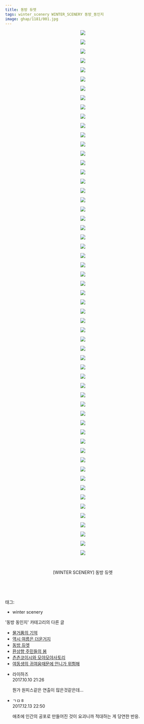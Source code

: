 ```yaml
---
title: 동방 듀엣
tags: winter_scenery WINTER_SCENERY 동방_동인지
image: ghap/1181/001.jpg
---
```

<div class="article">
<p style="text-align: center; clear: none; float: none;"><img src="{{ site.nasurl }}/ghap/1181/001.jpg"/></p>
<p style="text-align: center; clear: none; float: none;"><img src="{{ site.nasurl }}/ghap/1181/002.jpg"/></p>
<p style="text-align: center; clear: none; float: none;"><img src="{{ site.nasurl }}/ghap/1181/003.jpg"/></p>
<p style="text-align: center; clear: none; float: none;"><img src="{{ site.nasurl }}/ghap/1181/004.jpg"/></p>
<p style="text-align: center; clear: none; float: none;"><img src="{{ site.nasurl }}/ghap/1181/005.jpg"/></p>
<p style="text-align: center; clear: none; float: none;"><img src="{{ site.nasurl }}/ghap/1181/006.jpg"/></p>
<p style="text-align: center; clear: none; float: none;"><img src="{{ site.nasurl }}/ghap/1181/007.jpg"/></p>
<p style="text-align: center; clear: none; float: none;"><img src="{{ site.nasurl }}/ghap/1181/008.jpg"/></p>
<p style="text-align: center; clear: none; float: none;"><img src="{{ site.nasurl }}/ghap/1181/009.jpg"/></p>
<p style="text-align: center; clear: none; float: none;"><img src="{{ site.nasurl }}/ghap/1181/010.jpg"/></p>
<p style="text-align: center; clear: none; float: none;"><img src="{{ site.nasurl }}/ghap/1181/011.jpg"/></p>
<p style="text-align: center; clear: none; float: none;"><img src="{{ site.nasurl }}/ghap/1181/012.jpg"/></p>
<p style="text-align: center; clear: none; float: none;"><img src="{{ site.nasurl }}/ghap/1181/013.jpg"/></p>
<p style="text-align: center; clear: none; float: none;"><img src="{{ site.nasurl }}/ghap/1181/014.jpg"/></p>
<p style="text-align: center; clear: none; float: none;"><img src="{{ site.nasurl }}/ghap/1181/015.jpg"/></p>
<p style="text-align: center; clear: none; float: none;"><img src="{{ site.nasurl }}/ghap/1181/016.jpg"/></p>
<p style="text-align: center; clear: none; float: none;"><img src="{{ site.nasurl }}/ghap/1181/017.jpg"/></p>
<p style="text-align: center; clear: none; float: none;"><img src="{{ site.nasurl }}/ghap/1181/018.jpg"/></p>
<p style="text-align: center; clear: none; float: none;"><img src="{{ site.nasurl }}/ghap/1181/019.jpg"/></p>
<p style="text-align: center; clear: none; float: none;"><img src="{{ site.nasurl }}/ghap/1181/020.jpg"/></p>
<p style="text-align: center; clear: none; float: none;"><img src="{{ site.nasurl }}/ghap/1181/021.jpg"/></p>
<p style="text-align: center; clear: none; float: none;"><img src="{{ site.nasurl }}/ghap/1181/022.jpg"/></p>
<p style="text-align: center; clear: none; float: none;"><img src="{{ site.nasurl }}/ghap/1181/023.jpg"/></p>
<p style="text-align: center; clear: none; float: none;"><img src="{{ site.nasurl }}/ghap/1181/024.jpg"/></p>
<p style="text-align: center; clear: none; float: none;"><img src="{{ site.nasurl }}/ghap/1181/025.jpg"/></p>
<p style="text-align: center; clear: none; float: none;"><img src="{{ site.nasurl }}/ghap/1181/026.jpg"/></p>
<p style="text-align: center; clear: none; float: none;"><img src="{{ site.nasurl }}/ghap/1181/027.jpg"/></p>
<p style="text-align: center; clear: none; float: none;"><img src="{{ site.nasurl }}/ghap/1181/028.jpg"/></p>
<p style="text-align: center; clear: none; float: none;"><img src="{{ site.nasurl }}/ghap/1181/029.jpg"/></p>
<p style="text-align: center; clear: none; float: none;"><img src="{{ site.nasurl }}/ghap/1181/030.jpg"/></p>
<p style="text-align: center; clear: none; float: none;"><img src="{{ site.nasurl }}/ghap/1181/031.jpg"/></p>
<p style="text-align: center; clear: none; float: none;"><img src="{{ site.nasurl }}/ghap/1181/032.jpg"/></p>
<p style="text-align: center; clear: none; float: none;"><img src="{{ site.nasurl }}/ghap/1181/033.jpg"/></p>
<p style="text-align: center; clear: none; float: none;"><img src="{{ site.nasurl }}/ghap/1181/034.jpg"/></p>
<p style="text-align: center; clear: none; float: none;"><img src="{{ site.nasurl }}/ghap/1181/035.jpg"/></p>
<p style="text-align: center; clear: none; float: none;"><img src="{{ site.nasurl }}/ghap/1181/036.jpg"/></p>
<p style="text-align: center; clear: none; float: none;"><img src="{{ site.nasurl }}/ghap/1181/037.jpg"/></p>
<p style="text-align: center; clear: none; float: none;"><img src="{{ site.nasurl }}/ghap/1181/038.jpg"/></p>
<p style="text-align: center; clear: none; float: none;"><img src="{{ site.nasurl }}/ghap/1181/039.jpg"/></p>
<p style="text-align: center; clear: none; float: none;"><img src="{{ site.nasurl }}/ghap/1181/040.jpg"/></p>
<p style="text-align: center; clear: none; float: none;"><img src="{{ site.nasurl }}/ghap/1181/041.jpg"/></p>
<p style="text-align: center; clear: none; float: none;"><img src="{{ site.nasurl }}/ghap/1181/042.jpg"/></p>
<p style="text-align: center; clear: none; float: none;"><img src="{{ site.nasurl }}/ghap/1181/043.jpg"/></p>
<p style="text-align: center; clear: none; float: none;"><img src="{{ site.nasurl }}/ghap/1181/044.jpg"/></p>
<p style="text-align: center; clear: none; float: none;"><img src="{{ site.nasurl }}/ghap/1181/045.jpg"/></p>
<p style="text-align: center; clear: none; float: none;"><img src="{{ site.nasurl }}/ghap/1181/046.jpg"/></p>
<p style="text-align: center; clear: none; float: none;"><img src="{{ site.nasurl }}/ghap/1181/047.jpg"/></p>
<p style="text-align: center; clear: none; float: none;"><img src="{{ site.nasurl }}/ghap/1181/048.jpg"/></p>
<p style="text-align: center; clear: none; float: none;"><img src="{{ site.nasurl }}/ghap/1181/049.jpg"/></p>
<p style="text-align: center; clear: none; float: none;"><img src="{{ site.nasurl }}/ghap/1181/050.jpg"/></p>
<p style="text-align: center; clear: none; float: none;"><img src="{{ site.nasurl }}/ghap/1181/051.jpg"/></p>
<p style="text-align: center; clear: none; float: none;"><img src="{{ site.nasurl }}/ghap/1181/052.jpg"/></p>
<p style="text-align: center; clear: none; float: none;"><img src="{{ site.nasurl }}/ghap/1181/053.jpg"/></p>
<p style="text-align: center; clear: none; float: none;"><img src="{{ site.nasurl }}/ghap/1181/054.jpg"/></p>
<p style="text-align: center; clear: none; float: none;"><img src="{{ site.nasurl }}/ghap/1181/055.jpg"/></p>
<p style="text-align: center; clear: none; float: none;"><img src="{{ site.nasurl }}/ghap/1181/056.jpg"/></p>
<p style="text-align: center; clear: none; float: none;"><img src="{{ site.nasurl }}/ghap/1181/057.jpg"/></p>
<p style="text-align: center; clear: none; float: none;"><br/></p>
<p style="text-align: center; clear: none; float: none;">[WINTER SCENERY] 동방 듀엣</p>
<p style="text-align: center; clear: none; float: none;"><br/></p>
<p><br/></p>
</div><div class="tagTrail">
<p>태그: </p>
<ul>
<li>winter scenery</li>
</ul>
</div><div class="another">
<p>'동방 동인지' 카테고리의 다른 글</p>
<ul>
<li><a href="/2016-07-28-ghap_1186">물거품의 기억</a></li>
<li><a href="/2016-07-28-ghap_1183">역시 여름은 더운거지</a></li>
<li><a href="/2016-07-28-ghap_1181">동방 듀엣</a></li>
<li><a href="/2016-07-28-ghap_1180">환상향 주민들의 봄</a></li>
<li><a href="/2016-07-28-ghap_1179">츤츤코이시와 모야모야사토리</a></li>
<li><a href="/2016-07-28-ghap_1178">여동생의 귀여움때문에 언니가 위험해</a></li>
</ul>
</div><div class="cb_module cb_fluid">
<div class="cb_wrt cb_profile">
<div class="comment">
<ul>
<li class="cb_thumb_off" id="comment15102116">
<div class="cb_comment_area">
<div class="cb_info_area">
<div class="cb_section">
<span class="cb_nick_name">라이하즈</span>
</div>
<div class="cb_section">
<span class="cb_date">2017.10.10 21:26 </span>
</div>
</div>
<div class="cb_dsc_comment">
<p class="cb_dsc">
											뭔가 원피스같은 연출이 많은것같은데...
										</p>
</div>
</div></li>
<li class="cb_thumb_off" id="comment15151563">
<div class="cb_comment_area">
<div class="cb_info_area">
<div class="cb_section">
<span class="cb_nick_name">ㄱㅁㅎ</span>
</div>
<div class="cb_section">
<span class="cb_date">2017.12.13 22:50 </span>
</div>
</div>
<div class="cb_dsc_comment">
<p class="cb_dsc">
											애초에 인간의 공포로 만들어진 것이 요괴니까 적대하는 게 당연한 반응.
										</p>
</div>
</div></li>
</ul>
</div>
</div><!-- commentList close -->
</div>
